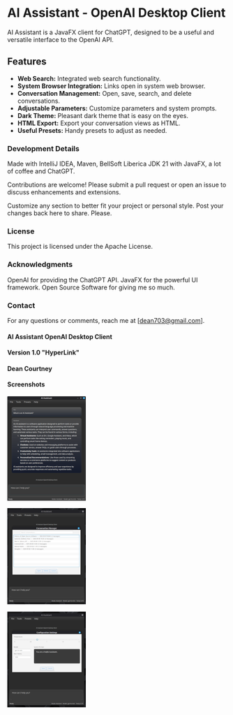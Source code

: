 # AI Assistant - OpenAI Desktop Client

AI Assistant is a JavaFX client for ChatGPT, designed to be a useful and versatile interface to the OpenAI API.

## Features

- **Web Search:** Integrated web search functionality.
- **System Browser Integration:** Links open in system web browser.
- **Conversation Management:** Open, save, search, and delete conversations.
- **Adjustable Parameters:** Customize parameters and system prompts.
- **Dark Theme:** Pleasant dark theme that is easy on the eyes.
- **HTML Export:** Export your conversation views as HTML.
- **Useful Presets:** Handy presets to adjust as needed.

### Development Details
Made with IntelliJ IDEA, Maven, BellSoft Liberica JDK 21 with JavaFX, a lot of coffee and ChatGPT.

Contributions are welcome! Please submit a pull request or open an issue to discuss enhancements and extensions.

Customize any section to better fit your project or personal style.
Post your changes back here to share. Please.

### License
This project is licensed under the Apache License.

### Acknowledgments
OpenAI for providing the ChatGPT API.
JavaFX for the powerful UI framework.
Open Source Software for giving me so much.

### Contact
For any questions or comments, reach me at [dean703@gmail.com].

#### AI Assistant OpenAI Desktop Client
#### Version 1.0  "HyperLink"
#### Dean Courtney

#### Screenshots

[![Click for larger image](https://github.com/dean-703/aiassistant/blob/main/AIAssistantSmall.png)](https://github.com/dean-703/aiassistant/blob/main/AIAssistant.png)

[![Click for larger image](https://github.com/dean-703/aiassistant/blob/main/ConversationManagerSmall.png)](https://github.com/dean-703/aiassistant/blob/main/ConversationManager.png)

[![Click for larger image](https://github.com/dean-703/aiassistant/blob/main/ConfigurationSetttingsSmall.png)](https://github.com/dean-703/aiassistant/blob/main/ConfigurationSetttings.png)
